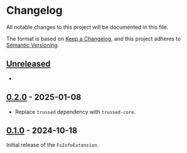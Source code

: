 <!--
Copyright (C) Nitrokey GmbH
SPDX-License-Identifier: CC0-1.0
-->

# Changelog
All notable changes to this project will be documented in this file.

The format is based on [Keep a Changelog](https://keepachangelog.com/en/1.0.0/),
and this project adheres to [Semantic Versioning](https://semver.org/spec/v2.0.0.html).

## [Unreleased][]

[Unreleased]: https://github.com/trussed-dev/trussed-staging/compare/fs-info-v0.2.0...HEAD

-

## [0.2.0][] - 2025-01-08

[0.2.0]: https://github.com/Nitrokey/trussed-staging/releases/tag/fs-info-v0.2.0

- Replace `trussed` dependency with `trussed-core`.

## [0.1.0][] - 2024-10-18

[0.1.0]: https://github.com/Nitrokey/trussed-staging/releases/tag/fs-info-v0.1.0

Initial release of the `FsInfoExtension`.
